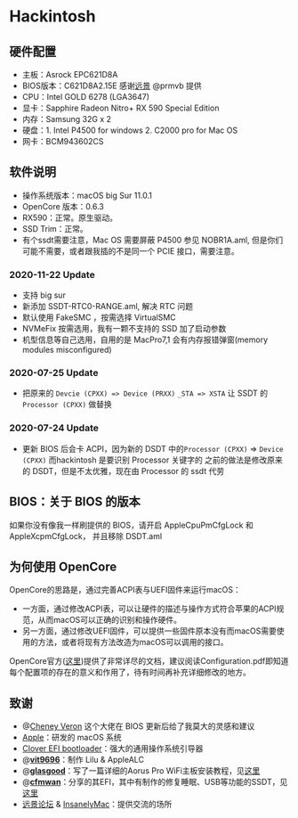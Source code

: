 # Hackintosh

## 硬件配置

- 主板：Asrock EPC621D8A 
- BIOS版本：C621D8A2.15E 感谢[远景](bbs.pcbeta.com) @prmvb 提供
- CPU：Intel GOLD 6278 (LGA3647)
- 显卡：Sapphire Radeon Nitro+ RX 590 Special Edition
- 内存：Samsung 32G x 2
- 硬盘：1. Intel P4500 for windows 2. C2000 pro for Mac OS
- 网卡：BCM943602CS

## 软件说明

- 操作系统版本：macOS big Sur 11.0.1
- OpenCore 版本：0.6.3
- RX590：正常。原生驱动。
- SSD Trim：正常。
- 有个ssdt需要注意，Mac OS 需要屏蔽 P4500 参见 NOBR1A.aml, 但是你们可能不需要，或者跟我插的不是同一个 PCIE 接口，需要注意。

### 2020-11-22 Update
- 支持 big sur
- 新添加 SSDT-RTC0-RANGE.aml, 解决 RTC 问题
- 默认使用 FakeSMC ，按需选择 VirtualSMC
- NVMeFix 按需选用，我有一颗不支持的 SSD 加了启动参数
- 机型信息等自己选用，自用的是 MacPro7,1 会有内存报错弹窗(memory modules misconfigured)

### 2020-07-25 Update
- 把原来的 `Devcie (CPXX) => Device (PRXX)` `_STA => XSTA` 让 SSDT 的 `Processor (CPXX)` 做替换

### 2020-07-24 Update
- 更新 BIOS 后会卡 ACPI，因为新的 DSDT 中的`Processor (CPXX)` => `Device (CPXX)` 而hackintosh 是要识别 Processor 关键字的
    之前的做法是修改原来的 DSDT，但是不太优雅，现在由 Processor 的 ssdt 代劳

## BIOS：关于 BIOS 的版本

如果你没有像我一样刷提供的 BIOS，请开启 AppleCpuPmCfgLock 和 AppleXcpmCfgLock， 并且移除 DSDT.aml

## 为何使用 OpenCore

OpenCore的思路是，通过完善ACPI表与UEFI固件来运行macOS：

- 一方面，通过修改ACPI表，可以让硬件的描述与操作方式符合苹果的ACPI规范，从而macOS可以正确的识别和操作硬件。
- 另一方面，通过修改UEFI固件，可以提供一些固件原本没有而macOS需要使用的方法，或者将现有方法改造为macOS可以调用的接口。

OpenCore官方([这里](https://github.com/acidanthera/OpenCorePkg))提供了非常详尽的文档，建议阅读Configuration.pdf即知道每个配置项的存在的意义和作用了，待有时间再补充详细修改的地方。

## 致谢

- @[Cheney Veron](https://github.com/cheneyveron) 这个大佬在 BIOS 更新后给了我莫大的灵感和建议
- [Apple](https://www.apple.com)：研发的 macOS 系统
- [Clover EFI bootloader](https://sourceforge.net/projects/cloverefiboot/)：强大的通用操作系统引导器
- @[**vit9696**](https://github.com/vit9696)：制作 Lilu & AppleALC
- @[**glasgood**](https://www.insanelymac.com/forum/profile/1077361-glasgood/)：写了一篇详细的Aorus Pro WiFi主板安装教程，见[这里](https://www.insanelymac.com/forum/topic/337837-glasgoods-macos-mojave-successguide-for-aorus-z390-pro/)
- @[**cfmwan**](http://i.pcbeta.com/space-uid-8977.html)：分享的其EFI，其中有制作的修复睡眠、USB等功能的SSDT，见[这里](http://bbs.pcbeta.com/viewthread-1832693-1-1.html)
- [远景论坛](http://bbs.pcbeta.com) & [InsanelyMac](http://www.insanelymac.com)：提供交流的场所
